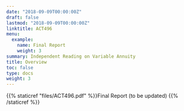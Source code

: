 ```yaml
---
date: "2018-09-09T00:00:00Z"
draft: false
lastmod: "2018-09-09T00:00:00Z"
linktitle: ACT496
menu:
  example:
    name: Final Report
    weight: 3
summary: Independent Reading on Variable Annuity
title: Overview
toc: false
type: docs
weight: 3
---
```


{{% staticref "files/ACT496.pdf" %}}Final Report (to be updated) {{% /staticref %}}